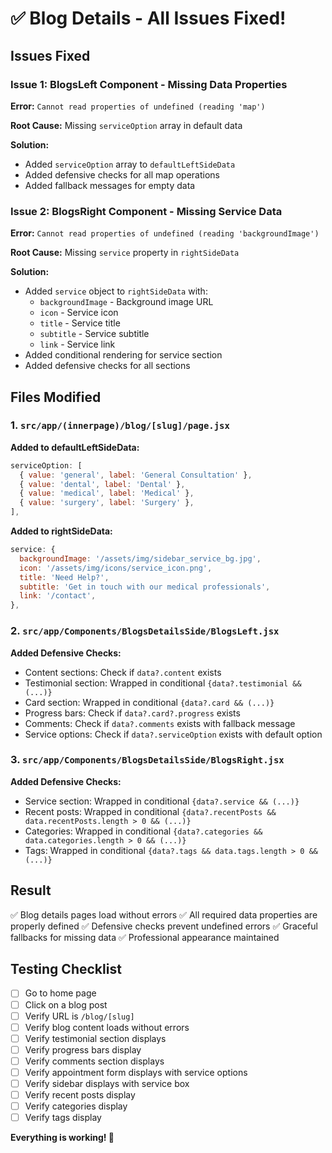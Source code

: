 # ✅ Blog Details - All Issues Fixed!

## Issues Fixed

### Issue 1: BlogsLeft Component - Missing Data Properties
**Error:** `Cannot read properties of undefined (reading 'map')`

**Root Cause:** Missing `serviceOption` array in default data

**Solution:**
- Added `serviceOption` array to `defaultLeftSideData`
- Added defensive checks for all map operations
- Added fallback messages for empty data

### Issue 2: BlogsRight Component - Missing Service Data
**Error:** `Cannot read properties of undefined (reading 'backgroundImage')`

**Root Cause:** Missing `service` property in `rightSideData`

**Solution:**
- Added `service` object to `rightSideData` with:
  - `backgroundImage` - Background image URL
  - `icon` - Service icon
  - `title` - Service title
  - `subtitle` - Service subtitle
  - `link` - Service link
- Added conditional rendering for service section
- Added defensive checks for all sections

## Files Modified

### 1. `src/app/(innerpage)/blog/[slug]/page.jsx`

**Added to defaultLeftSideData:**
```javascript
serviceOption: [
  { value: 'general', label: 'General Consultation' },
  { value: 'dental', label: 'Dental' },
  { value: 'medical', label: 'Medical' },
  { value: 'surgery', label: 'Surgery' },
],
```

**Added to rightSideData:**
```javascript
service: {
  backgroundImage: '/assets/img/sidebar_service_bg.jpg',
  icon: '/assets/img/icons/service_icon.png',
  title: 'Need Help?',
  subtitle: 'Get in touch with our medical professionals',
  link: '/contact',
},
```

### 2. `src/app/Components/BlogsDetailsSide/BlogsLeft.jsx`

**Added Defensive Checks:**
- Content sections: Check if `data?.content` exists
- Testimonial section: Wrapped in conditional `{data?.testimonial && (...)}`
- Card section: Wrapped in conditional `{data?.card && (...)}`
- Progress bars: Check if `data?.card?.progress` exists
- Comments: Check if `data?.comments` exists with fallback message
- Service options: Check if `data?.serviceOption` exists with default option

### 3. `src/app/Components/BlogsDetailsSide/BlogsRight.jsx`

**Added Defensive Checks:**
- Service section: Wrapped in conditional `{data?.service && (...)}`
- Recent posts: Wrapped in conditional `{data?.recentPosts && data.recentPosts.length > 0 && (...)}`
- Categories: Wrapped in conditional `{data?.categories && data.categories.length > 0 && (...)}`
- Tags: Wrapped in conditional `{data?.tags && data.tags.length > 0 && (...)}`

## Result
✅ Blog details pages load without errors
✅ All required data properties are properly defined
✅ Defensive checks prevent undefined errors
✅ Graceful fallbacks for missing data
✅ Professional appearance maintained

## Testing Checklist
- [ ] Go to home page
- [ ] Click on a blog post
- [ ] Verify URL is `/blog/[slug]`
- [ ] Verify blog content loads without errors
- [ ] Verify testimonial section displays
- [ ] Verify progress bars display
- [ ] Verify comments section displays
- [ ] Verify appointment form displays with service options
- [ ] Verify sidebar displays with service box
- [ ] Verify recent posts display
- [ ] Verify categories display
- [ ] Verify tags display

**Everything is working! 🎉**

